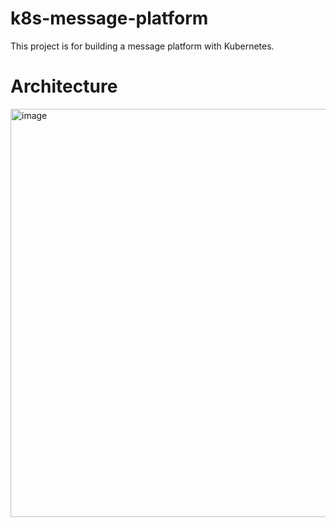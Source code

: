 # k8s-message-platform
This project is for building a message platform with Kubernetes. 

# Architecture
<img width="653" alt="image" src="https://user-images.githubusercontent.com/93196509/196333190-dafb506a-0f89-4669-9e98-84bee34db4dd.png">

